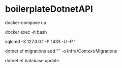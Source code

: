 # boilerplateDotnetAPI


docker-compose up

docker exec -it <ContainerName> bash

sqlcmd -S 127.0.0.1 -P 1433 -U <DatabaseUser> -P '<DatabasePassword>'

dotnet ef migrations add "<NameOfMigaration>" -o Infra/Context/Migrations

dotnet ef database update
 
